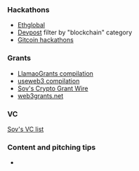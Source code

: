 ### Hackathons
- [Ethglobal](https://ethglobal.com/events)
- [Devpost](https://devpost.com/) filter by "blockchain" category
- [Gitcoin hackathons](https://gitcoin.co/hackathons)

### Grants
- [LlamaoGrants compilation](https://wiki.defillama.com/wiki/LlamaoGrants)
- [useweb3 compilation](https://www.useweb3.xyz/grants)
- [Sov's Crypto Grant Wire](https://t.me/cryptograntwire)
- [web3grants.net](https://web3grants.net/)

### VC
[Sov's VC list](https://sovs.notion.site/Funds-VC-a5f7a7a4598145bab6269e2a4b4500db)

### Content and pitching tips
- 